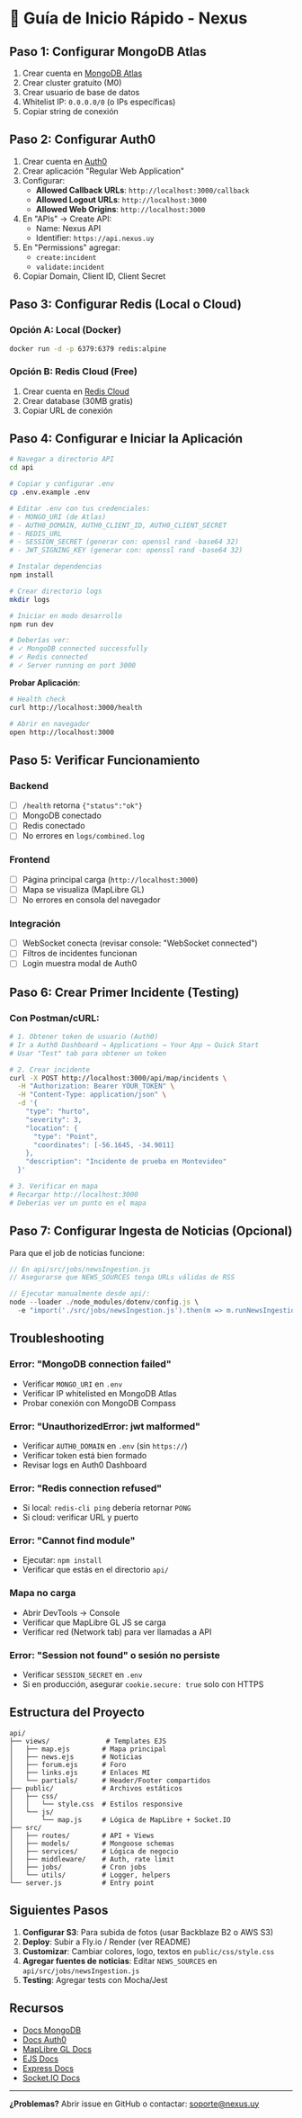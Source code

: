 # 🚀 Guía de Inicio Rápido - Nexus

## Paso 1: Configurar MongoDB Atlas

1. Crear cuenta en [MongoDB Atlas](https://www.mongodb.com/cloud/atlas)
2. Crear cluster gratuito (M0)
3. Crear usuario de base de datos
4. Whitelist IP: `0.0.0.0/0` (o IPs específicas)
5. Copiar string de conexión

## Paso 2: Configurar Auth0

1. Crear cuenta en [Auth0](https://auth0.com)
2. Crear aplicación "Regular Web Application"
3. Configurar:
   - **Allowed Callback URLs**: `http://localhost:3000/callback`
   - **Allowed Logout URLs**: `http://localhost:3000`
   - **Allowed Web Origins**: `http://localhost:3000`
4. En "APIs" → Create API:
   - Name: Nexus API
   - Identifier: `https://api.nexus.uy`
5. En "Permissions" agregar:
   - `create:incident`
   - `validate:incident`
6. Copiar Domain, Client ID, Client Secret

## Paso 3: Configurar Redis (Local o Cloud)

### Opción A: Local (Docker)
```bash
docker run -d -p 6379:6379 redis:alpine
```

### Opción B: Redis Cloud (Free)
1. Crear cuenta en [Redis Cloud](https://redis.com/try-free/)
2. Crear database (30MB gratis)
3. Copiar URL de conexión

## Paso 4: Configurar e Iniciar la Aplicación

```bash
# Navegar a directorio API
cd api

# Copiar y configurar .env
cp .env.example .env

# Editar .env con tus credenciales:
# - MONGO_URI (de Atlas)
# - AUTH0_DOMAIN, AUTH0_CLIENT_ID, AUTH0_CLIENT_SECRET
# - REDIS_URL
# - SESSION_SECRET (generar con: openssl rand -base64 32)
# - JWT_SIGNING_KEY (generar con: openssl rand -base64 32)

# Instalar dependencias
npm install

# Crear directorio logs
mkdir logs

# Iniciar en modo desarrollo
npm run dev

# Deberías ver:
# ✓ MongoDB connected successfully
# ✓ Redis connected
# ✓ Server running on port 3000
```

**Probar Aplicación**:
```bash
# Health check
curl http://localhost:3000/health

# Abrir en navegador
open http://localhost:3000
```

## Paso 5: Verificar Funcionamiento

### Backend
- [ ] `/health` retorna `{"status":"ok"}`
- [ ] MongoDB conectado
- [ ] Redis conectado
- [ ] No errores en `logs/combined.log`

### Frontend
- [ ] Página principal carga (`http://localhost:3000`)
- [ ] Mapa se visualiza (MapLibre GL)
- [ ] No errores en consola del navegador

### Integración
- [ ] WebSocket conecta (revisar console: "WebSocket connected")
- [ ] Filtros de incidentes funcionan
- [ ] Login muestra modal de Auth0

## Paso 6: Crear Primer Incidente (Testing)

### Con Postman/cURL:

```bash
# 1. Obtener token de usuario (Auth0)
# Ir a Auth0 Dashboard → Applications → Your App → Quick Start
# Usar "Test" tab para obtener un token

# 2. Crear incidente
curl -X POST http://localhost:3000/api/map/incidents \
  -H "Authorization: Bearer YOUR_TOKEN" \
  -H "Content-Type: application/json" \
  -d '{
    "type": "hurto",
    "severity": 3,
    "location": {
      "type": "Point",
      "coordinates": [-56.1645, -34.9011]
    },
    "description": "Incidente de prueba en Montevideo"
  }'

# 3. Verificar en mapa
# Recargar http://localhost:3000
# Deberías ver un punto en el mapa
```

## Paso 7: Configurar Ingesta de Noticias (Opcional)

Para que el job de noticias funcione:

```javascript
// En api/src/jobs/newsIngestion.js
// Asegurarse que NEWS_SOURCES tenga URLs válidas de RSS

// Ejecutar manualmente desde api/:
node --loader ./node_modules/dotenv/config.js \
  -e "import('./src/jobs/newsIngestion.js').then(m => m.runNewsIngestion(null).then(console.log))"
```

## Troubleshooting

### Error: "MongoDB connection failed"
- Verificar `MONGO_URI` en `.env`
- Verificar IP whitelisted en MongoDB Atlas
- Probar conexión con MongoDB Compass

### Error: "UnauthorizedError: jwt malformed"
- Verificar `AUTH0_DOMAIN` en `.env` (sin `https://`)
- Verificar token está bien formado
- Revisar logs en Auth0 Dashboard

### Error: "Redis connection refused"
- Si local: `redis-cli ping` debería retornar `PONG`
- Si cloud: verificar URL y puerto

### Error: "Cannot find module"
- Ejecutar: `npm install`
- Verificar que estás en el directorio `api/`

### Mapa no carga
- Abrir DevTools → Console
- Verificar que MapLibre GL JS se carga
- Verificar red (Network tab) para ver llamadas a API

### Error: "Session not found" o sesión no persiste
- Verificar `SESSION_SECRET` en `.env`
- Si en producción, asegurar `cookie.secure: true` solo con HTTPS

## Estructura del Proyecto

```
api/
├── views/              # Templates EJS
│   ├── map.ejs        # Mapa principal
│   ├── news.ejs       # Noticias
│   ├── forum.ejs      # Foro
│   ├── links.ejs      # Enlaces MI
│   └── partials/      # Header/Footer compartidos
├── public/            # Archivos estáticos
│   ├── css/
│   │   └── style.css  # Estilos responsive
│   └── js/
│       └── map.js     # Lógica de MapLibre + Socket.IO
├── src/
│   ├── routes/        # API + Views
│   ├── models/        # Mongoose schemas
│   ├── services/      # Lógica de negocio
│   ├── middleware/    # Auth, rate limit
│   ├── jobs/          # Cron jobs
│   └── utils/         # Logger, helpers
└── server.js          # Entry point
```

## Siguientes Pasos

1. **Configurar S3**: Para subida de fotos (usar Backblaze B2 o AWS S3)
2. **Deploy**: Subir a Fly.io / Render (ver README)
3. **Customizar**: Cambiar colores, logo, textos en `public/css/style.css`
4. **Agregar fuentes de noticias**: Editar `NEWS_SOURCES` en `api/src/jobs/newsIngestion.js`
5. **Testing**: Agregar tests con Mocha/Jest

## Recursos

- [Docs MongoDB](https://www.mongodb.com/docs/)
- [Docs Auth0](https://auth0.com/docs)
- [MapLibre GL Docs](https://maplibre.org/maplibre-gl-js/docs/)
- [EJS Docs](https://ejs.co/)
- [Express Docs](https://expressjs.com/)
- [Socket.IO Docs](https://socket.io/docs/)

---

**¿Problemas?** Abrir issue en GitHub o contactar: soporte@nexus.uy
